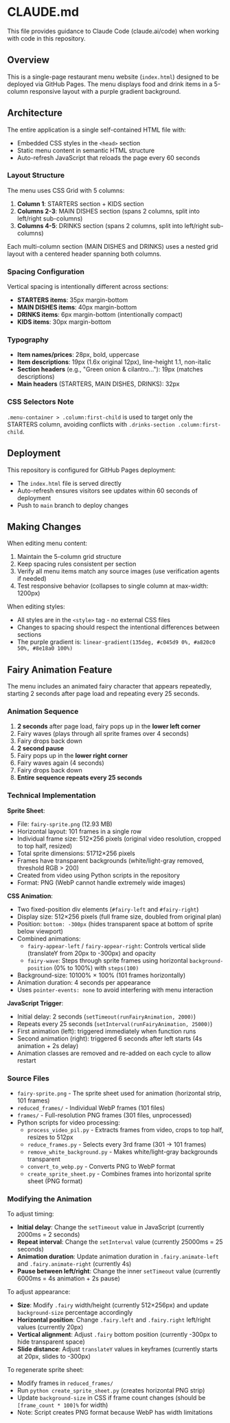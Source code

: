 # CLAUDE.md

This file provides guidance to Claude Code (claude.ai/code) when working with code in this repository.

## Overview

This is a single-page restaurant menu website (`index.html`) designed to be deployed via GitHub Pages. The menu displays food and drink items in a 5-column responsive layout with a purple gradient background.

## Architecture

The entire application is a single self-contained HTML file with:
- Embedded CSS styles in the `<head>` section
- Static menu content in semantic HTML structure
- Auto-refresh JavaScript that reloads the page every 60 seconds

### Layout Structure

The menu uses CSS Grid with 5 columns:
1. **Column 1**: STARTERS section + KIDS section
2. **Columns 2-3**: MAIN DISHES section (spans 2 columns, split into left/right sub-columns)
3. **Columns 4-5**: DRINKS section (spans 2 columns, split into left/right sub-columns)

Each multi-column section (MAIN DISHES and DRINKS) uses a nested grid layout with a centered header spanning both columns.

### Spacing Configuration

Vertical spacing is intentionally different across sections:
- **STARTERS items**: 35px margin-bottom
- **MAIN DISHES items**: 40px margin-bottom
- **DRINKS items**: 6px margin-bottom (intentionally compact)
- **KIDS items**: 30px margin-bottom

### Typography

- **Item names/prices**: 28px, bold, uppercase
- **Item descriptions**: 19px (1.6x original 12px), line-height 1.1, non-italic
- **Section headers** (e.g., "Green onion & cilantro..."): 19px (matches descriptions)
- **Main headers** (STARTERS, MAIN DISHES, DRINKS): 32px

### CSS Selectors Note

`.menu-container > .column:first-child` is used to target only the STARTERS column, avoiding conflicts with `.drinks-section .column:first-child`.

## Deployment

This repository is configured for GitHub Pages deployment:
- The `index.html` file is served directly
- Auto-refresh ensures visitors see updates within 60 seconds of deployment
- Push to `main` branch to deploy changes

## Making Changes

When editing menu content:
1. Maintain the 5-column grid structure
2. Keep spacing rules consistent per section
3. Verify all menu items match any source images (use verification agents if needed)
4. Test responsive behavior (collapses to single column at max-width: 1200px)

When editing styles:
- All styles are in the `<style>` tag - no external CSS files
- Changes to spacing should respect the intentional differences between sections
- The purple gradient is: `linear-gradient(135deg, #c045d9 0%, #a820c0 50%, #8e18a0 100%)`

## Fairy Animation Feature

The menu includes an animated fairy character that appears repeatedly, starting 2 seconds after page load and repeating every 25 seconds.

### Animation Sequence
1. **2 seconds** after page load, fairy pops up in the **lower left corner**
2. Fairy waves (plays through all sprite frames over 4 seconds)
3. Fairy drops back down
4. **2 second pause**
5. Fairy pops up in the **lower right corner**
6. Fairy waves again (4 seconds)
7. Fairy drops back down
8. **Entire sequence repeats every 25 seconds**

### Technical Implementation

**Sprite Sheet**:
- File: `fairy-sprite.png` (12.93 MB)
- Horizontal layout: 101 frames in a single row
- Individual frame size: 512×256 pixels (original video resolution, cropped to top half, resized)
- Total sprite dimensions: 51712×256 pixels
- Frames have transparent backgrounds (white/light-gray removed, threshold RGB > 200)
- Created from video using Python scripts in the repository
- Format: PNG (WebP cannot handle extremely wide images)

**CSS Animation**:
- Two fixed-position div elements (`#fairy-left` and `#fairy-right`)
- Display size: 512×256 pixels (full frame size, doubled from original plan)
- Position: `bottom: -300px` (hides transparent space at bottom of sprite below viewport)
- Combined animations:
  - `fairy-appear-left` / `fairy-appear-right`: Controls vertical slide (translateY from 20px to -300px) and opacity
  - `fairy-wave`: Steps through sprite frames using horizontal `background-position` (0% to 100%) with `steps(100)`
- Background-size: 10100% × 100% (101 frames horizontally)
- Animation duration: 4 seconds per appearance
- Uses `pointer-events: none` to avoid interfering with menu interaction

**JavaScript Trigger**:
- Initial delay: 2 seconds (`setTimeout(runFairyAnimation, 2000)`)
- Repeats every 25 seconds (`setInterval(runFairyAnimation, 25000)`)
- First animation (left): triggered immediately when function runs
- Second animation (right): triggered 6 seconds after left starts (4s animation + 2s delay)
- Animation classes are removed and re-added on each cycle to allow restart

### Source Files
- `fairy-sprite.png` - The sprite sheet used for animation (horizontal strip, 101 frames)
- `reduced_frames/` - Individual WebP frames (101 files)
- `frames/` - Full-resolution PNG frames (301 files, unprocessed)
- Python scripts for video processing:
  - `process_video_pil.py` - Extracts frames from video, crops to top half, resizes to 512px
  - `reduce_frames.py` - Selects every 3rd frame (301 → 101 frames)
  - `remove_white_background.py` - Makes white/light-gray backgrounds transparent
  - `convert_to_webp.py` - Converts PNG to WebP format
  - `create_sprite_sheet.py` - Combines frames into horizontal sprite sheet (PNG format)

### Modifying the Animation

To adjust timing:
- **Initial delay**: Change the `setTimeout` value in JavaScript (currently 2000ms = 2 seconds)
- **Repeat interval**: Change the `setInterval` value (currently 25000ms = 25 seconds)
- **Animation duration**: Update animation duration in `.fairy.animate-left` and `.fairy.animate-right` (currently 4s)
- **Pause between left/right**: Change the inner `setTimeout` value (currently 6000ms = 4s animation + 2s pause)

To adjust appearance:
- **Size**: Modify `.fairy` width/height (currently 512×256px) and update `background-size` percentage accordingly
- **Horizontal position**: Change `.fairy.left` and `.fairy.right` left/right values (currently 20px)
- **Vertical alignment**: Adjust `.fairy` bottom position (currently -300px to hide transparent space)
- **Slide distance**: Adjust `translateY` values in keyframes (currently starts at 20px, slides to -300px)

To regenerate sprite sheet:
- Modify frames in `reduced_frames/`
- Run `python create_sprite_sheet.py` (creates horizontal PNG strip)
- Update `background-size` in CSS if frame count changes (should be `[frame_count * 100]%` for width)
- Note: Script creates PNG format because WebP has width limitations
